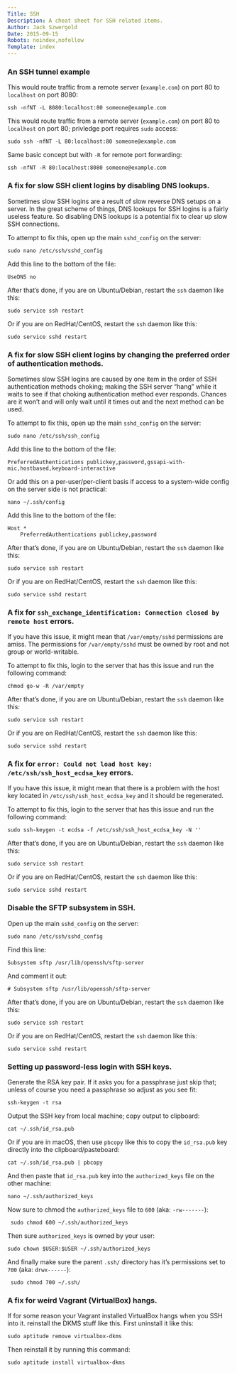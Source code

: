 ```yaml
---
Title: SSH
Description: A cheat sheet for SSH related items.
Author: Jack Szwergold
Date: 2015-09-15
Robots: noindex,nofollow
Template: index
---
```


### An SSH tunnel example

This would route traffic from a remote server (`example.com`) on port 80 to `localhost` on port 8080:

	ssh -nfNT -L 8080:localhost:80 someone@example.com

This would route traffic from a remote server (`example.com`) on port 80 to `localhost` on port 80; privledge port requires `sudo` access:

	sudo ssh -nfNT -L 80:localhost:80 someone@example.com

Same basic concept but with `-R` for remote port forwarding:

	ssh -nfNT -R 80:localhost:8080 someone@example.com

### A fix for slow SSH client logins by disabling DNS lookups.

Sometimes slow SSH logins are a result of slow reverse DNS setups on a server. In the great scheme of things, DNS lookups for SSH logins is a fairly useless feature. So disabling DNS lookups is a potential fix to clear up slow SSH connections.

To attempt to fix this, open up the main `sshd_config` on the server:

    sudo nano /etc/ssh/sshd_config

Add this line to the bottom of the file:

    UseDNS no

After that’s done, if you are on Ubuntu/Debian, restart the `ssh` daemon like this:

    sudo service ssh restart

Or if you are on RedHat/CentOS, restart the `ssh` daemon like this:

    sudo service sshd restart

### A fix for slow SSH client logins by changing the preferred order of authentication methods.

Sometimes slow SSH logins are caused by one item in the order of SSH authentication methods choking; making the SSH server “hang” while it waits to see if that choking authentication method ever responds. Chances are it won’t and will only wait until it times out and the next method can be used.

To attempt to fix this, open up the main `sshd_config` on the server:

    sudo nano /etc/ssh/ssh_config

Add this line to the bottom of the file:

    PreferredAuthentications publickey,password,gssapi-with-mic,hostbased,keyboard-interactive

Or add this on a per-user/per-client basis if access to a system-wide config on the server side is not practical:

    nano ~/.ssh/config

Add this line to the bottom of the file:

    Host *
	    PreferredAuthentications publickey,password

After that’s done, if you are on Ubuntu/Debian, restart the `ssh` daemon like this:

    sudo service ssh restart

Or if you are on RedHat/CentOS, restart the `ssh` daemon like this:

    sudo service sshd restart

### A fix for `ssh_exchange_identification: Connection closed by remote host` errors.

If you have this issue, it might mean that `/var/empty/sshd` permissions are amiss. The permissions for `/var/empty/sshd` must be owned by root and not group or world-writable.

To attempt to fix this, login to the server that has this issue and run the following command:

    chmod go-w -R /var/empty

After that’s done, if you are on Ubuntu/Debian, restart the `ssh` daemon like this:

    sudo service ssh restart

Or if you are on RedHat/CentOS, restart the `ssh` daemon like this:

    sudo service sshd restart

### A fix for `error: Could not load host key: /etc/ssh/ssh_host_ecdsa_key` errors.

If you have this issue, it might mean that there is a problem with the host key located in `/etc/ssh/ssh_host_ecdsa_key` and it should be regenerated.

To attempt to fix this, login to the server that has this issue and run the following command:

    sudo ssh-keygen -t ecdsa -f /etc/ssh/ssh_host_ecdsa_key -N ''

After that’s done, if you are on Ubuntu/Debian, restart the `ssh` daemon like this:

    sudo service ssh restart

Or if you are on RedHat/CentOS, restart the `ssh` daemon like this:

    sudo service sshd restart

### Disable the SFTP subsystem in SSH.

Open up the main `sshd_config` on the server:

    sudo nano /etc/ssh/sshd_config

Find this line:

    Subsystem sftp /usr/lib/openssh/sftp-server

And comment it out:

    # Subsystem sftp /usr/lib/openssh/sftp-server

After that’s done, if you are on Ubuntu/Debian, restart the `ssh` daemon like this:

    sudo service ssh restart

Or if you are on RedHat/CentOS, restart the `ssh` daemon like this:

    sudo service sshd restart

### Setting up password-less login with SSH keys.

Generate the RSA key pair. If it asks you for a passphrase just skip that; unless of course you need a passphrase so adjust as you see fit:

	ssh-keygen -t rsa

Output the SSH key from local machine; copy output to clipboard:

	cat ~/.ssh/id_rsa.pub

Or if you are in macOS, then use `pbcopy` like this to copy the `id_rsa.pub` key directly into the clipboard/pasteboard:

    cat ~/.ssh/id_rsa.pub | pbcopy

And then paste that `id_rsa.pub` key into the `authorized_keys` file on the other machine:

	nano ~/.ssh/authorized_keys

Now sure to chmod the `authorized_keys` file to `600` (aka: `-rw-------`):

    ￼sudo chmod 600 ~/.ssh/authorized_keys

Then sure `authorized_keys` is owned by your user:

    sudo chown $USER:$USER ~/.ssh/authorized_keys

And finally make sure the parent `.ssh/` directory has it’s permissions set to `700` (aka: `drwx------`):

    ￼sudo chmod 700 ~/.ssh/


### A fix for weird Vagrant (VirtualBox) hangs.

If for some reason your Vagrant installed VirtualBox hangs when you SSH into it. reinstall the DKMS stuff like this. First uninstall it like this:

    sudo aptitude remove virtualbox-dkms

Then reinstall it by running this command:

    sudo aptitude install virtualbox-dkms

